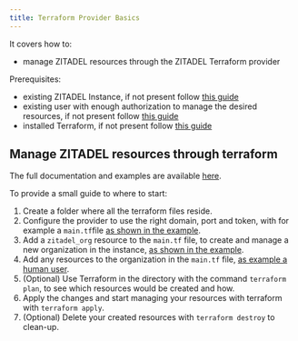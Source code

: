 ```yaml
---
title: Terraform Provider Basics
---
```


It covers how to:

- manage ZITADEL resources through the ZITADEL Terraform provider

Prerequisites:

- existing ZITADEL Instance, if not present follow
  [this guide](../../start/quickstart)
- existing user with enough authorization to manage the desired resources, if
  not present follow [this guide](../../integrate/serviceusers)
- installed Terraform, if not present follow
  [this guide](https://learn.hashicorp.com/tutorials/terraform/install-cli)

## Manage ZITADEL resources through terraform

The full documentation and examples are available
[here](https://registry.terraform.io/providers/zitadel/zitadel/latest/docs).

To provide a small guide to where to start:

1. Create a folder where all the terraform files reside.
2. Configure the provider to use the right domain, port and token, with for
   example a `main.tf`file
   [as shown in the example](https://registry.terraform.io/providers/zitadel/zitadel/latest/docs).
3. Add a `zitadel_org` resource to the `main.tf` file, to create and manage a
   new organization in the instance,
   [as shown in the example](https://registry.terraform.io/providers/zitadel/zitadel/latest/docs/resources/org).
4. Add any resources to the organization in the `main.tf` file,
   [as example a human user](https://registry.terraform.io/providers/zitadel/zitadel/latest/docs/resources/human_user).
5. (Optional) Use Terraform in the directory with the command `terraform plan`,
   to see which resources would be created and how.
6. Apply the changes and start managing your resources with terraform with
   `terraform apply`.
7. (Optional) Delete your created resources with `terraform destroy` to
   clean-up.
